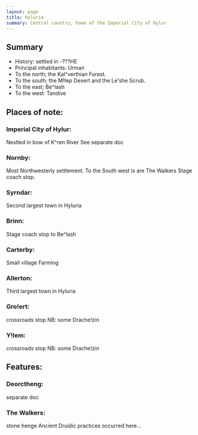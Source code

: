 ```yaml
---
layout: page
title: Hyluria
summary: Central country, home of the Imperial City of Hylur
---
```


## Summary

- History: settled in -???HE
- Principal inhabitants: Urman
- To the north; the Kal^verthian Forest. 
- To the south; the M!tep Desert and the Le'she Scrub.
- To the east; Be^lash
- To the west: Tandive

## Places of note:

### Imperial City of Hylur:
Nestled in bow of K^ren River
See separate doc

### Nornby:
Most Northwesterly settlement.
To the South west is are The Walkers
Stage coach stop.

### Syrndar:
Second largest town in Hyluria

### Brinn:
Stage coach stop to Be^lash

### Carterby:
Small village
Farming

### Allerton:
Third largest town in Hyluria

### Gro!ert:
crossroads stop
NB: some Drache!zin

### Y!lem:
crossroads stop
NB: some Drache!zin

## Features:

### Deorctheng:
separate doc

### The Walkers:
stone henge
Ancient Druidic practices occurred here...
